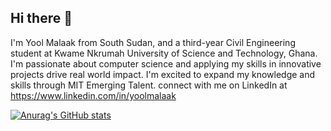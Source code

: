 ## Hi there 👋

I'm Yool Malaak from South Sudan, and a third-year Civil Engineering student at Kwame Nkrumah University of Science and Technology, Ghana.  I'm passionate about computer science and applying my skills in innovative projects drive real world impact. I'm excited to expand my knowledge and skills through MIT Emerging Talent. connect with me on LinkedIn at https://www.linkedin.com/in/yoolmalaak

[![Anurag's GitHub stats](https://github-readme-stats.vercel.app/api?username=yoolmalaak970)](https://github.com/anuraghazra/github-readme-stats)
